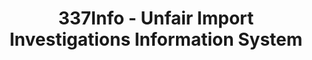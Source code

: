---
layout: default
bigquery: https://console.cloud.google.com/bigquery?p=patents-public-data&d=usitc_investigations&page=dataset&project=sheets-management-319211
citation: US International Trade Commission 337Info Unfair Import Investigations Information
  System
contributors: US International Trade Comission
cost: None
description: US International Trade Commission 337Info Unfair Import Investigations
  Information System contains data on investigations done under Section 337. Section
  337 declares the infringement of certain statutory intellectual property rights
  and other forms of unfair competition in import trade to be unlawful practices.
  Most Section 337 investigations involve allegations of patent or registered trademark
  infringement.
documentation: FAQ and tutorial available on the site
last_edit: 04/13/2022, 05:24:51
location: https://pubapps2.usitc.gov/337external/
maintained_by: US International Trade Comission
schema_fields:
- id
- htsNumbers
- finalIdOnViolationDue
- lastUpdated
- scheduledEndDateEvidHear
- finalDetNoViolation
- currentActiveALJ
- copyrightNumbers
- dateComplaintFiled
- patentNumber
- actualStartDateEvidHear
- dateCreated
- docketNo
- endDateMarkmanHearing
- aljAssigned
- trademarkNumbers
- publication_number
- ouiiAttorney
- teoIdDueDate
- respondent
- investigationNo
- startDateMarkmanHearing
- cafcAppeals
- gcAttorney
- teoReliefGranted
- currentStatus
- title
- markmanHearing
- invUnfairAct
- internalRemand
- teoProceedingInvolved
- ouiiParticipation
- actualEndDateEvidHear
- issueDateOtherNonFinal
- patentNumbers
- targetDate
- investigationType
- scheduledStartDateEvidHear
- finalDetViolation
- teoIdIssueDate
- dateOfPublicationFrNotice
- complainant
- finalIdOnViolationIssue
- investigationTermDate
shortname: unfair_import_investigations
tags:
- import
- legal
- trade
timeframe: 2008-2021 (prior to 2008 downloadable as a JSON file)
title: 337Info - Unfair Import Investigations Information System
uuid: 2721f5ec-e599-4890-9265-9706719fc71e
---